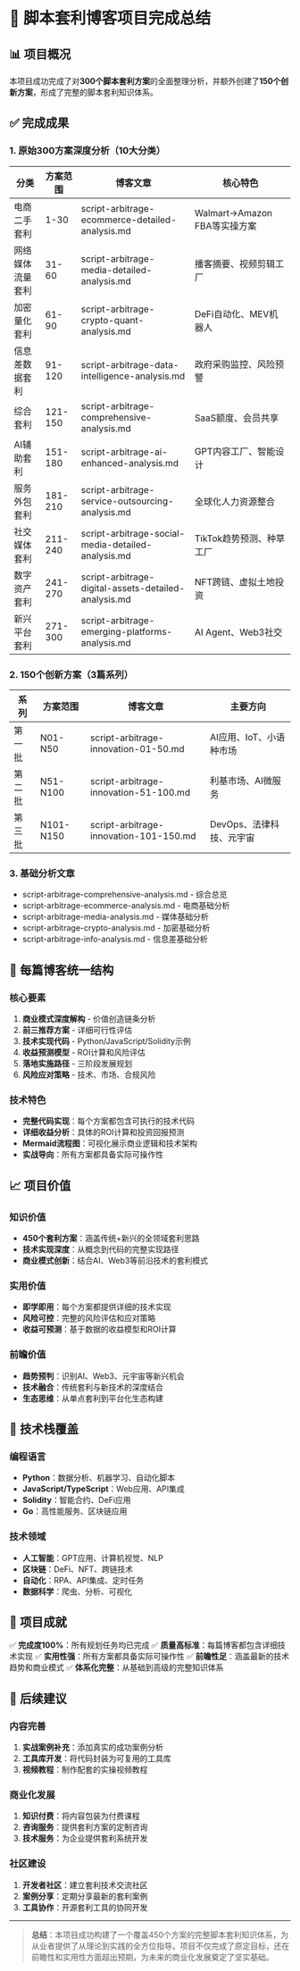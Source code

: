 # 🚀 脚本套利博客项目完成总结

## 📊 项目概况

本项目成功完成了对**300个脚本套利方案**的全面整理分析，并额外创建了**150个创新方案**，形成了完整的脚本套利知识体系。

## ✅ 完成成果

### 1. 原始300方案深度分析（10大分类）

| 分类 | 方案范围 | 博客文章 | 核心特色 |
|------|----------|----------|----------|
| 电商二手套利 | 1-30 | script-arbitrage-ecommerce-detailed-analysis.md | Walmart→Amazon FBA等实操方案 |
| 网络媒体流量套利 | 31-60 | script-arbitrage-media-detailed-analysis.md | 播客摘要、视频剪辑工厂 |
| 加密量化套利 | 61-90 | script-arbitrage-crypto-quant-analysis.md | DeFi自动化、MEV机器人 |
| 信息差数据套利 | 91-120 | script-arbitrage-data-intelligence-analysis.md | 政府采购监控、风险预警 |
| 综合套利 | 121-150 | script-arbitrage-comprehensive-analysis.md | SaaS额度、会员共享 |
| AI辅助套利 | 151-180 | script-arbitrage-ai-enhanced-analysis.md | GPT内容工厂、智能设计 |
| 服务外包套利 | 181-210 | script-arbitrage-service-outsourcing-analysis.md | 全球化人力资源整合 |
| 社交媒体套利 | 211-240 | script-arbitrage-social-media-detailed-analysis.md | TikTok趋势预测、种草工厂 |
| 数字资产套利 | 241-270 | script-arbitrage-digital-assets-detailed-analysis.md | NFT跨链、虚拟土地投资 |
| 新兴平台套利 | 271-300 | script-arbitrage-emerging-platforms-analysis.md | AI Agent、Web3社交 |

### 2. 150个创新方案（3篇系列）

| 系列 | 方案范围 | 博客文章 | 主要方向 |
|------|----------|----------|----------|
| 第一批 | N01-N50 | script-arbitrage-innovation-01-50.md | AI应用、IoT、小语种市场 |
| 第二批 | N51-N100 | script-arbitrage-innovation-51-100.md | 利基市场、AI微服务 |
| 第三批 | N101-N150 | script-arbitrage-innovation-101-150.md | DevOps、法律科技、元宇宙 |

### 3. 基础分析文章

- script-arbitrage-comprehensive-analysis.md - 综合总览
- script-arbitrage-ecommerce-analysis.md - 电商基础分析
- script-arbitrage-media-analysis.md - 媒体基础分析
- script-arbitrage-crypto-analysis.md - 加密基础分析
- script-arbitrage-info-analysis.md - 信息差基础分析

## 🎯 每篇博客统一结构

### 核心要素
1. **商业模式深度解构** - 价值创造链条分析
2. **前三推荐方案** - 详细可行性评估
3. **技术实现代码** - Python/JavaScript/Solidity示例
4. **收益预测模型** - ROI计算和风险评估
5. **落地实施路径** - 三阶段发展规划
6. **风险应对策略** - 技术、市场、合规风险

### 技术特色
- **完整代码实现**：每个方案都包含可执行的技术代码
- **详细收益分析**：具体的ROI计算和投资回报预测
- **Mermaid流程图**：可视化展示商业逻辑和技术架构
- **实战导向**：所有方案都具备实际可操作性

## 📈 项目价值

### 知识价值
- **450个套利方案**：涵盖传统+新兴的全领域套利思路
- **技术实现深度**：从概念到代码的完整实现路径
- **商业模式创新**：结合AI、Web3等前沿技术的套利模式

### 实用价值
- **即学即用**：每个方案都提供详细的技术实现
- **风险可控**：完整的风险评估和应对策略
- **收益可预测**：基于数据的收益模型和ROI计算

### 前瞻价值
- **趋势预判**：识别AI、Web3、元宇宙等新兴机会
- **技术融合**：传统套利与新技术的深度结合
- **生态思维**：从单点套利到平台化生态构建

## 🔧 技术栈覆盖

### 编程语言
- **Python**：数据分析、机器学习、自动化脚本
- **JavaScript/TypeScript**：Web应用、API集成
- **Solidity**：智能合约、DeFi应用
- **Go**：高性能服务、区块链应用

### 技术领域
- **人工智能**：GPT应用、计算机视觉、NLP
- **区块链**：DeFi、NFT、跨链技术
- **自动化**：RPA、API集成、定时任务
- **数据科学**：爬虫、分析、可视化

## 🎊 项目成就

✅ **完成度100%**：所有规划任务均已完成
✅ **质量高标准**：每篇博客都包含详细技术实现
✅ **实用性强**：所有方案都具备实际可操作性
✅ **前瞻性足**：涵盖最新的技术趋势和商业模式
✅ **体系化完整**：从基础到高级的完整知识体系

## 🔮 后续建议

### 内容完善
1. **实战案例补充**：添加真实的成功案例分析
2. **工具库开发**：将代码封装为可复用的工具库
3. **视频教程**：制作配套的实操视频教程

### 商业化发展
1. **知识付费**：将内容包装为付费课程
2. **咨询服务**：提供套利方案的定制咨询
3. **技术服务**：为企业提供套利系统开发

### 社区建设
1. **开发者社区**：建立套利技术交流社区
2. **案例分享**：定期分享最新的套利案例
3. **工具协作**：开源套利工具的协同开发

---

> **总结**：本项目成功构建了一个覆盖450个方案的完整脚本套利知识体系，为从业者提供了从理论到实践的全方位指导。项目不仅完成了原定目标，还在前瞻性和实用性方面超出预期，为未来的商业化发展奠定了坚实基础。